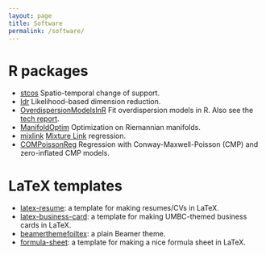 ```yaml
---
layout: page
title: Software
permalink: /software/
---
```


# R packages
* [stcos](https://cran.r-project.org/package=stcos) Spatio-temporal change of
support.
* [ldr](https://cran.r-project.org/package=ldr)
Likelihood-based dimension reduction.
* [OverdispersionModelsInR](http://github.com/andrewraim/OverdispersionModelsInR)
Fit overdispersion models in R. Also see the [tech report](https://andrewraim.github.io/publications#OverdispersionModelsInR2015).
* [ManifoldOptim](https://cran.r-project.org/package=ManifoldOptim)
Optimization on Riemannian manifolds.
* [mixlink](https://cran.r-project.org/package=mixlink)
[Mixture Link](https://arxiv.org/abs/1612.03302) regression.
* [COMPoissonReg](https://cran.r-project.org/package=COMPoissonReg)
Regression with Conway-Maxwell-Poisson (CMP) and zero-inflated CMP models.

# LaTeX templates
* [latex-resume](latex-resume): a template for making resumes/CVs in LaTeX.
* [latex-business-card](latex-business-card): a template for making 
UMBC-themed business cards in LaTeX.
* [beamerthemefoiltex](http://github.com/andrewraim/beamerthemefoiltex): a
plain Beamer theme.
* [formula-sheet](formula-sheet): a template for making a nice formula sheet
in LaTeX.
